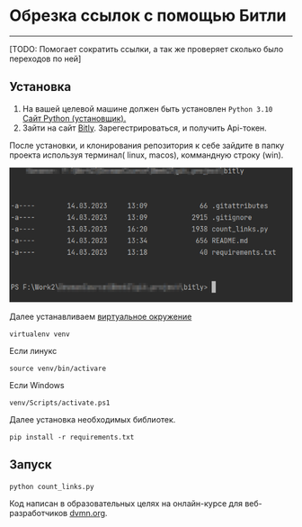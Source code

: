 # Обрезка ссылок с помощью Битли

----------
[TODO: Помогает сократить ссылки, а так же проверяет сколько было переходов по 
ней]

## Установка
1. На вашей целевой машине должен быть установлен `Python 3.10` [Сайт Python (установщик).](https://www.python.org/downloads/)
2. Зайти на сайт [Bitly](https://app.bitly.com). Зарегестрироваться, и получить Api-токен.

После установки, и клонирования репозитория к себе зайдите в папку проекта используя терминал( linux, macos), коммандную строку (win).

![img.png](img.png)

Далее устанавливаем [виртуальное окружение](https://docs.python.org/3/library/venv.html)

```commandline
virtualenv venv
```
Если линукс
```commandline Linux
source venv/bin/activare
```
Если Windows
```commandline
venv/Scripts/activate.ps1
```
Далее установка необходимых библиотек.
```commandline
pip install -r requirements.txt
```
## Запуск
```commandline
python count_links.py
```

Код написан в образовательных целях на онлайн-курсе для веб-разработчиков [dvmn.org](dvmn.org).